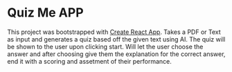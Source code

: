 # Quiz Me APP

This project was bootstrapped with [Create React App](https://github.com/facebook/create-react-app).
Takes a PDF or Text as input and generates a quiz based off the given text using AI. The quiz will be shown to the user upon clicking start. Will let the user choose the answer and after choosing give them the explanation for the correct answer, end it with a scoring and assetment of their performance.

